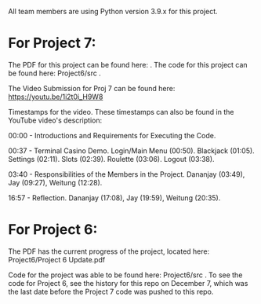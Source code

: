 All team members are using Python version 3.9.x for this project.

# For Project 7:
The PDF for this project can be found here: .
The code for this project can be found here: Project6/src .

The Video Submission for Proj 7 can be found here: https://youtu.be/1i2t0i_H9W8

Timestamps for the video. These timestamps can also be found in the YouTube video's description:

00:00 - Introductions and Requirements for Executing the Code.

00:37 - Terminal Casino Demo.
    Login/Main Menu (00:50).
    Blackjack (01:05).
    Settings (02:11).
    Slots (02:39).
    Roulette (03:06). 
    Logout (03:38).

03:40 - Responsibilities of the Members in the Project.
     Dananjay (03:49), Jay (09:27), Weitung (12:28).

16:57 - Reflection.
     Dananjay (17:08), Jay (19:59), Weitung (20:35).


# For Project 6:
The PDF has the current progress of the project, located here: Project6/Project 6 Update.pdf

Code for the project was able to be found here: Project6/src .
To see the code for Project 6, see the history for this repo on December 7, which was the last date before the Project 7 code was pushed to this repo.
